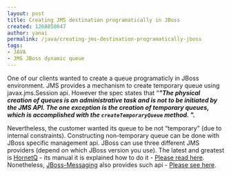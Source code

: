 ```yaml
---
layout: post
title: Creating JMS destination programatically in JBoss
created: 1268858647
author: yanai
permalink: /java/creating-jms-destination-programatically-jboss
tags:
- JAVA
- JMS JBoss dynamic queue
---
```

<p>
<meta http-equiv="CONTENT-TYPE" content="text/html; charset=utf-8">
<meta name="GENERATOR" content="OpenOffice.org 3.1  (Linux)"> 	<style type="text/css">
	<!--
		<a href="http://twitter.com/page">@page</a> { margin: 0.79in }
		P { margin-bottom: 0.08in }
		A:link { so-language: zxx }
	-->
	</style>   </meta>
</meta>
</p>
<p style="margin-bottom: 0in;">One of our clients wanted to create a queue programaticly in JBoss environment. JMS provides a mechanism to create temporary queue using javax.jms.Session api. However the spec states that &ldquo;<i><b>&quot;The physical creation of queues is an administrative task and is not to be initiated by the JMS API. The one exception is the creation of temporary queues, which is accomplished with the </b></i><code><i><b>createTemporaryQueue</b></i></code><i><b> method. &quot;.  </b></i></p>
<p style="margin-bottom: 0in;"><span style="font-style: normal;"><span style="font-weight: normal;">Nevertheless, the customer wanted its queue to be not &ldquo;temporary&rdquo; (due to internal constraints). Constructing non-temporary queue can be done with JBoss specific management api. JBoss can use three different JMS providers (depend on which JBoss version you use). The latest and greatest is <a href="http://www.jboss.org/hornetq">HornetQ</a> - its manual it is explained how to do it - <a href="http://hornetq.sourceforge.net/docs/hornetq-2.0.0.GA/user-manual/en/html/management.html#d0e5385">Please read here</a>. Nonetheless,  <a href="http://www.jboss.org/jbossmessaging/">JBoss-Messaging</a> also provides such api - <a href="http://www.jboss.org/file-access/default/members/jbossmessaging/freezone/docs/usermanual-2.0.0.beta4/html/management.html#d0e4429">Please see here</a>.</span></span></p>
<p>&nbsp;</p>
